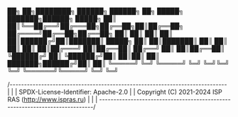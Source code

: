 
   ██╗   ██╗████████╗ ██████╗ ██████╗ ██╗ █████╗     ███████╗██████╗  █████╗ 
   ██║   ██║╚══██╔══╝██╔═══██╗██╔══██╗██║██╔══██╗    ██╔════╝██╔══██╗██╔══██╗
   ██║   ██║   ██║   ██║   ██║██████╔╝██║███████║    █████╗  ██║  ██║███████║
   ██║   ██║   ██║   ██║   ██║██╔═══╝ ██║██╔══██║    ██╔══╝  ██║  ██║██╔══██║
   ╚██████╔╝   ██║   ╚██████╔╝██║     ██║██║  ██║    ███████╗██████╔╝██║  ██║
    ╚═════╝    ╚═╝    ╚═════╝ ╚═╝     ╚═╝╚═╝  ╚═╝    ╚══════╝╚═════╝ ╚═╝  ╚═╝

 /----------------------------------------------------------------------------\
 |                                                                            |
 | SPDX-License-Identifier: Apache-2.0                                        |
 | Copyright (C) 2021-2024 ISP RAS (http://www.ispras.ru)                     |
 |                                                                            |
 \----------------------------------------------------------------------------/

